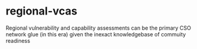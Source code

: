 # regional-vcas
Regional vulnerability and capability assessments can be the primary CSO network glue (in this era) given the inexact knowledgebase of commuity readiness

